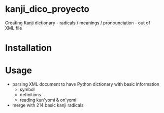 # kanji_dico_proyecto
Creating Kanji dictionary - radicals / meanings / pronounciation - out of XML file

# Installation


# Usage

- parsing XML document to have Python dictionary with basic information
	- symbol
	- definitions
	- reading kun'yomi & on'yomi
- merge with 214 basic kanji radicals

